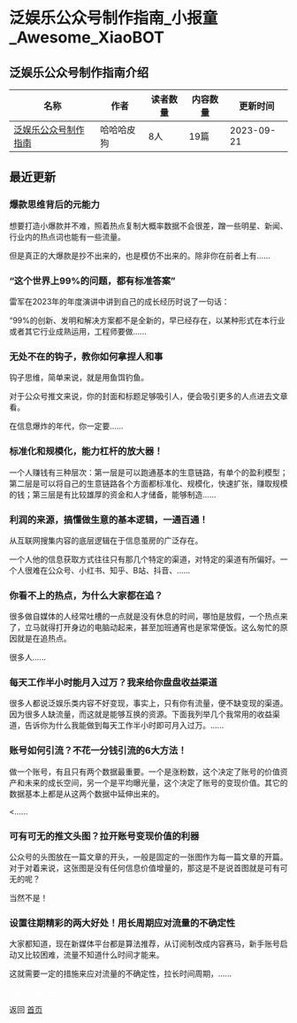 # 泛娱乐公众号制作指南_小报童_Awesome_XiaoBOT

## 泛娱乐公众号制作指南介绍
>   
  


|名称|作者|读者数量|内容数量|更新时间|
|---|---|---|---|---|
|[泛娱乐公众号制作指南](https://xiaobot.net/p/hhhappydog?refer=9c3f1c95-a052-465a-9902-f6d75080262a)|哈哈哈皮狗|8人|19篇|2023-09-21|

## 最近更新
### 爆款思维背后的元能力

想要打造小爆款并不难，照着热点复制大概率数据不会很差，蹭一些明星、新闻、行业内的热点词也能有一些流量。

但是真正的大爆款是抄不出来的，也是模仿不出来的。除非你在前者上有......

### “这个世界上99%的问题，都有标准答案”

雷军在2023年的年度演讲中讲到自己的成长经历时说了一句话：

“99%的创新、发明和解决方案都不是全新的，早已经存在，以某种形式在本行业或者其它行业成熟运用，工程师要做......

### 无处不在的钩子，教你如何拿捏人和事

钩子思维，简单来说，就是用鱼饵钓鱼。

对于公众号推文来说，你的封面和标题足够吸引人，便会吸引更多的人点进去文章看。

在信息爆炸的年代，你一定要......

### 标准化和规模化，能力杠杆的放大器！

一个人赚钱有三种层次：第一层是可以跑通基本的生意链路，有单个的盈利模型；第二层是可以将自己的生意链路各个方面都标准化、规模化，快速扩张，赚取规模的钱；第三层是有比较雄厚的资金和人才储备，能够制造......

### 利润的来源，搞懂做生意的基本逻辑，一通百通！

从互联网搜集内容的底层逻辑在于信息茧房的广泛存在。

一个人他的信息获取方式往往只有那几个特定的渠道，对特定的渠道有所偏好。一个人很难在公众号、小红书、知乎、B站、抖音、......

### 你看不上的热点，为什么大家都在追？

很多做自媒体的人经常吐槽的一点就是没有休息的时间，哪怕是放假，一个热点来了，立马就得打开身边的电脑动起来，甚至加班通宵也是家常便饭。这么匆忙的原因就是在追热点。

很多人......

### 每天工作半小时能月入过万？我来给你盘盘收益渠道

很多人都说泛娱乐类内容不好变现，事实上，只有你有流量，便不缺变现的渠道。因为很多人缺流量，而这就是能够互换的资源。下面我列举几个我常用的收益渠道，告诉你为什么我能做到每天工作半小时即可月入过万。......

### 账号如何引流？不花一分钱引流的6大方法！

做一个账号，有且只有两个数据最重要。一个是涨粉数，这个决定了账号的价值资产和未来的成长空间，另一个是平均曝光量，这个决定了账号的变现价值。其它的数据基本上都是从这两个数据中延伸出来的。

<......

### 可有可无的推文头图？拉开账号变现价值的利器

公众号的头图放在一篇文章的开头，一般是固定的一张图作为每一篇文章的开篇。对于对着来说，这张图是没有任何信息价值增量的，那这是不是说首图就是可有可无的呢？

当然不是！

### 设置往期精彩的两大好处！用长周期应对流量的不确定性

大家都知道，现在新媒体平台都是算法推荐，从订阅制改成内容赛马，新手账号启动又比较困难，流量不知道什么时间才能来。

这就需要一定的措施来应对流量的不确定性，拉长时间周期，......


<a href="https://github.com/Reno9527/awesome-xiaobot" style="color: white; text-decoration: none;">awesome-xiaobot</a>

返回 [首页](../README.md)
